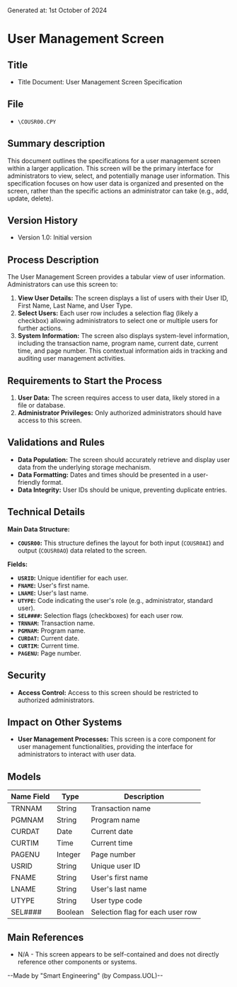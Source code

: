Generated at: 1st October of 2024

# **User Management Screen**

## Title

- Title Document: User Management Screen Specification

## File

- `\COUSR00.CPY`

## Summary description

This document outlines the specifications for a user management screen within a larger application. This screen will be the primary interface for administrators to view, select, and potentially manage user information. This specification focuses on how user data is organized and presented on the screen, rather than the specific actions an administrator can take (e.g., add, update, delete).

## Version History

- Version 1.0: Initial version

## Process Description

The User Management Screen provides a tabular view of user information. Administrators can use this screen to:

1. **View User Details:** The screen displays a list of users with their User ID, First Name, Last Name, and User Type.
2. **Select Users:** Each user row includes a selection flag (likely a checkbox) allowing administrators to select one or multiple users for further actions.
3. **System Information:** The screen also displays system-level information, including the transaction name, program name, current date, current time, and page number. This contextual information aids in tracking and auditing user management activities.

## Requirements to Start the Process

1. **User Data:** The screen requires access to user data, likely stored in a file or database.
2. **Administrator Privileges:** Only authorized administrators should have access to this screen.

## Validations and Rules

* **Data Population:** The screen should accurately retrieve and display user data from the underlying storage mechanism.
* **Data Formatting:** Dates and times should be presented in a user-friendly format.
* **Data Integrity:** User IDs should be unique, preventing duplicate entries.

## Technical Details

**Main Data Structure:**

* **`COUSR00`:** This structure defines the layout for both input (`COUSR0AI`) and output (`COUSR0AO`) data related to the screen.

**Fields:**

* **`USRID`:** Unique identifier for each user.
* **`FNAME`:** User's first name.
* **`LNAME`:** User's last name.
* **`UTYPE`:** Code indicating the user's role (e.g., administrator, standard user).
* **`SEL####`:** Selection flags (checkboxes) for each user row.
* **`TRNNAM`:** Transaction name.
* **`PGMNAM`:** Program name.
* **`CURDAT`:** Current date.
* **`CURTIM`:** Current time.
* **`PAGENU`:** Page number.

## Security

* **Access Control:** Access to this screen should be restricted to authorized administrators.

## Impact on Other Systems

* **User Management Processes:** This screen is a core component for user management functionalities, providing the interface for administrators to interact with user data.

## Models

| Name Field | Type | Description |
|---|---|---|
| TRNNAM | String | Transaction name |
| PGMNAM | String | Program name |
| CURDAT | Date | Current date |
| CURTIM | Time | Current time |
| PAGENU | Integer | Page number |
| USRID | String | Unique user ID |
| FNAME | String | User's first name |
| LNAME | String | User's last name |
| UTYPE | String | User type code |
| SEL#### | Boolean | Selection flag for each user row |

## Main References

* N/A - This screen appears to be self-contained and does not directly reference other components or systems.

--Made by "Smart Engineering" (by Compass.UOL)--